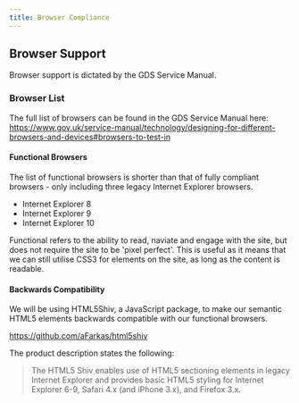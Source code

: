 ```yaml
---
title: Browser Compliance
---
```


## Browser Support

Browser support is dictated by the GDS Service Manual.

### Browser List

The full list of browsers can be found in the GDS Service Manual here:
https://www.gov.uk/service-manual/technology/designing-for-different-browsers-and-devices#browsers-to-test-in


#### Functional Browsers

The list of functional browsers is shorter than that of fully compliant browsers - only including three legacy Internet Explorer browsers.
* Internet Explorer 8
* Internet Explorer 9
* Internet Explorer 10

Functional refers to the ability to read, naviate and engage with the site, but does not require the site to be 'pixel perfect'.
This is useful as it means that we can still utilise CSS3 for elements on the site, as long as the content is readable.

#### Backwards Compatibility

We will be using HTML5Shiv, a JavaScript package, to make our semantic HTML5 elements backwards compatible with our functional browsers.

https://github.com/aFarkas/html5shiv

The product description states the following:
> The HTML5 Shiv enables use of HTML5 sectioning elements in legacy Internet Explorer and provides basic HTML5 styling for Internet Explorer 6-9, Safari 4.x (and iPhone 3.x), and Firefox 3.x.
